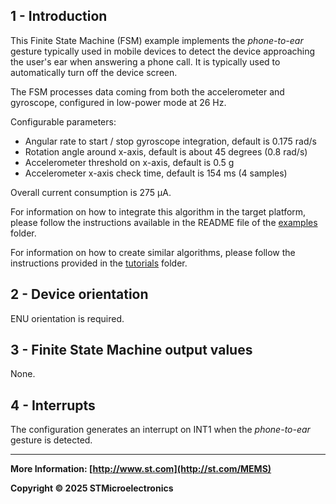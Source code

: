 ## 1 - Introduction

This Finite State Machine (FSM) example implements the *phone-to-ear* gesture typically used in mobile devices to detect the device approaching the user's ear when answering a phone call. It is typically used to automatically turn off the device screen.

The FSM processes data coming from both the accelerometer and gyroscope, configured in low-power mode at 26 Hz.

Configurable parameters:

- Angular rate to start / stop gyroscope integration, default is 0.175 rad/s
- Rotation angle around x-axis, default is about 45 degrees (0.8 rad/s)
- Accelerometer threshold on x-axis, default is 0.5 g
- Accelerometer x-axis check time, default is 154 ms (4 samples)

Overall current consumption is 275 µA.

For information on how to integrate this algorithm in the target platform, please follow the instructions available in the README file of the [examples](../../../examples) folder.

For information on how to create similar algorithms, please follow the instructions provided in the [tutorials](../../../tutorials) folder.

## 2 - Device orientation

ENU orientation is required.

## 3 - Finite State Machine output values

None.

## 4 - Interrupts

The configuration generates an interrupt on INT1 when the *phone-to-ear* gesture is detected.

------

**More Information: [http://www.st.com](http://st.com/MEMS)**

**Copyright © 2025 STMicroelectronics**

